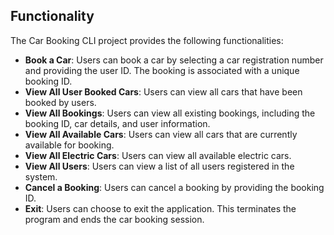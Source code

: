 


## Functionality
The Car Booking CLI project provides the following functionalities:

- **Book a Car**: Users can book a car by selecting a car registration number and providing the user ID. The booking is associated with a unique booking ID.
- **View All User Booked Cars**: Users can view all cars that have been booked by users.
- **View All Bookings**: Users can view all existing bookings, including the booking ID, car details, and user information.
- **View All Available Cars**: Users can view all cars that are currently available for booking. 
- **View All Electric Cars**: Users can view all available electric cars. 
- **View All Users**: Users can view a list of all users registered in the system. 
- **Cancel a Booking**: Users can cancel a booking by providing the booking ID. 
- **Exit**: Users can choose to exit the application. This terminates the program and ends the car booking session.


